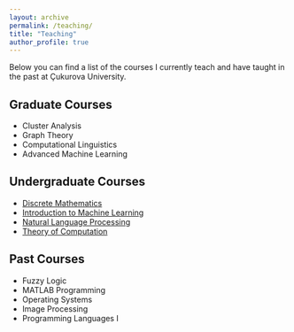 ```yaml
---
layout: archive
permalink: /teaching/
title: "Teaching"
author_profile: true
---
```


Below you can find a list of the courses I currently teach and have taught in the past at Çukurova University.

## Graduate Courses
* Cluster Analysis  
* Graph Theory  
* Computational Linguistics  
* Advanced Machine Learning  

## Undergraduate Courses
* [Discrete Mathematics](/teaching/discrete-mathematics)  
* [Introduction to Machine Learning](/teaching/intro-to-ml)  
* [Natural Language Processing](/teaching/nlp)  
* [Theory of Computation](/teaching/theory-of-computation)  

## Past Courses
* Fuzzy Logic  
* MATLAB Programming  
* Operating Systems  
* Image Processing  
* Programming Languages I  
